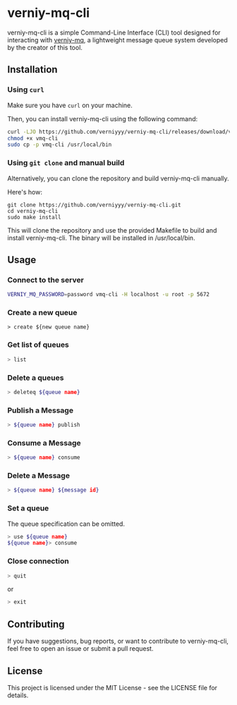 # verniy-mq-cli
verniy-mq-cli is a simple Command-Line Interface (CLI) tool designed for interacting with [verniy-mq](https://github.com/verniyyy/verniy-mq), a lightweight message queue system developed by the creator of this tool.

## Installation
### Using `curl`
Make sure you have `curl` on your machine.

Then, you can install verniy-mq-cli using the following command:
```bash
curl -LJO https://github.com/verniyyy/verniy-mq-cli/releases/download/v1.0.0/vmq-cli
chmod +x vmq-cli
sudo cp -p vmq-cli /usr/local/bin
```

### Using `git clone` and manual build
Alternatively, you can clone the repository and build verniy-mq-cli manually.

Here's how:
```
git clone https://github.com/verniyyy/verniy-mq-cli.git
cd verniy-mq-cli
sudo make install
```

This will clone the repository and use the provided Makefile to build and install verniy-mq-cli.
The binary will be installed in /usr/local/bin.

## Usage

### Connect to the server
```bash
VERNIY_MQ_PASSWORD=password vmq-cli -H localhost -u root -p 5672
```

###  Create a new queue
```
> create ${new queue name}
```

### Get list of queues
```bash
> list
```

### Delete a queues
```bash
> deleteq ${queue name}
```

### Publish a Message
```bash
> ${queue name} publish
```

### Consume a Message
```bash
> ${queue name} consume
```

### Delete a Message
```bash
> ${queue name} ${message id}
```

### Set a queue
The queue specification can be omitted.
```bash
> use ${queue name}
${queue name}> consume
```

### Close connection
```bash
> quit
```
or
```bash
> exit
```

## Contributing
If you have suggestions, bug reports, or want to contribute to verniy-mq-cli, feel free to open an issue or submit a pull request.

## License
This project is licensed under the MIT License - see the LICENSE file for details.